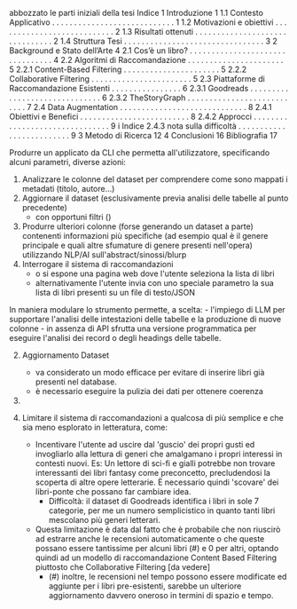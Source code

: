 abbozzato le parti iniziali della tesi
Indice
1 Introduzione 1
1.1 Contesto Applicativo . . . . . . . . . . . . . . . . . . . . . . . . . . . . 1
1.2 Motivazioni e obiettivi . . . . . . . . . . . . . . . . . . . . . . . . . . . 2
1.3 Risultati ottenuti . . . . . . . . . . . . . . . . . . . . . . . . . . . . . . . 2
1.4 Struttura Tesi . . . . . . . . . . . . . . . . . . . . . . . . . . . . . . . . 3
2 Background e Stato dell’Arte 4
2.1 Cos’è un libro? . . . . . . . . . . . . . . . . . . . . . . . . . . . . . . . . 4
2.2 Algoritmi di Raccomandazione . . . . . . . . . . . . . . . . . . . . . . 5
2.2.1 Content-Based Filtering . . . . . . . . . . . . . . . . . . . . . . 5
2.2.2 Collaborative Filtering . . . . . . . . . . . . . . . . . . . . . . . 5
2.3 Piattaforme di Raccomandazione Esistenti . . . . . . . . . . . . . . . . 6
2.3.1 Goodreads . . . . . . . . . . . . . . . . . . . . . . . . . . . . . . 6
2.3.2 TheStoryGraph . . . . . . . . . . . . . . . . . . . . . . . . . . . 7
2.4 Data Augmentation . . . . . . . . . . . . . . . . . . . . . . . . . . . . . 8
2.4.1 Obiettivi e Benefici . . . . . . . . . . . . . . . . . . . . . . . . . 8
2.4.2 Approcci . . . . . . . . . . . . . . . . . . . . . . . . . . . . . . . 9
i
Indice
2.4.3 nota sulla difficoltà . . . . . . . . . . . . . . . . . . . . . . . . . 9
3 Metodo di Ricerca 12
4 Conclusioni 16
Bibliografia 17

Produrre un applicato da CLI che permetta all'utilizzatore, specificando alcuni parametri, diverse azioni:
1) Analizzare le colonne del dataset per comprendere come sono mappati i metadati (titolo, autore...)
2) Aggiornare il dataset (esclusivamente previa analisi delle tabelle al punto precedente)
	- con opportuni filtri ()
3) Produrre ulteriori colonne (forse generando un dataset a parte) contenenti informazioni più specifiche (ad esempio qual è il genere principale e quali altre sfumature di genere presenti nell'opera) utilizzando NLP/AI sull'abstract/sinossi/blurp
4) Interrogare il sistema di raccomandazioni
	- o si espone una pagina web dove l'utente seleziona la lista di libri
	- alternativamente l'utente invia con uno speciale parametro la sua lista di libri presenti su un file di testo/JSON

In maniera modulare lo strumento permette, a scelta:
	- l'impiego di LLM per supportare l'analisi delle intestazioni delle tabelle e la produzione di nuove colonne
	- in assenza di API sfrutta una versione programmatica per eseguire l'analisi dei record o degli headings delle tabelle.

2) Aggiornamento Dataset
	- va considerato un modo efficace per evitare di inserire libri già presenti nel database.
	- è necessario eseguire la pulizia dei dati per ottenere coerenza 

3) 
4) Limitare il sistema di raccomandazioni a qualcosa di più semplice e che sia meno esplorato in letteratura, come:
	- Incentivare l'utente ad uscire dal 'guscio' dei propri gusti ed invogliarlo alla lettura di generi che amalgamano i propri interessi in contesti nuovi. Es: Un lettore di sci-fi e gialli potrebbe non trovare interessanti dei libri fantasy come preconcetto, precludendosi la scoperta di altre opere letterarie. È necessario quindi 'scovare' dei libri-ponte che possano far cambiare idea.
		- Difficoltà: il dataset di Goodreads identifica i libri in sole 7 categorie, per me un numero semplicistico in quanto tanti libri mescolano più generi letterari.
	- Questa limitazione è data dal fatto che è probabile che non riuscirò ad estrarre anche le recensioni automaticamente o che queste possano essere tantissime per alcuni libri (#) e 0 per altri, optando quindi ad un modello di raccomandazione Content Based Filtering piuttosto che Collaborative Filtering [da vedere]
		- (#)  inoltre, le recensioni nel tempo possono essere modificate ed aggiunte per i libri pre-esistenti, sarebbe un ulteriore aggiornamento davvero oneroso in termini di spazio e tempo.